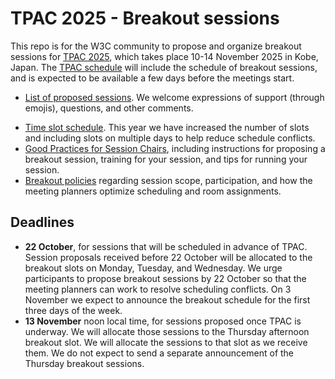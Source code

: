 # TPAC 2025 - Breakout sessions
This repo is for the W3C community to propose and organize breakout sessions for [TPAC 2025](https://www.w3.org/2025/11/TPAC/), which takes place 10-14 November 2025 in Kobe, Japan. 
The [TPAC schedule](https://www.w3.org/2025/11/TPAC/breakouts.html) will include the schedule of breakout sessions, and is expected to be available a few days before the meetings start.

<!-- * [Calendar of breakout sessions](https://www.w3.org/calendar/tpac2025/breakout-sessions/). -->
<!-- * [Grid of breakout sessions](https://www.w3.org/2025/11/TPAC/breakouts.html#grid). -->
* [List of proposed sessions](../../issues). We welcome expressions of support (through emojis), questions, and other comments.
<!-- * [Propose a session](https://github.com/w3c/tpac2025-breakouts/issues/new?assignees=&labels=session&projects=&template=session.yml) -->
* [Time slot schedule](https://github.com/w3c/tpac2025-breakouts/wiki/Breakout%E2%80%90time%E2%80%90slots). This year we have increased the number of slots and including slots on multiple days to help reduce schedule conflicts.
* [Good Practices for Session Chairs](https://github.com/w3c/tpac-breakouts/wiki/Good-Practices-for-Session-Chairs), including instructions for proposing a breakout session, training for your session, and tips for running your session.
* [Breakout policies](https://github.com/w3c/tpac-breakouts/wiki/Policies) regarding session scope, participation, and how the meeting planners optimize scheduling and room assignments.
<!-- * In case you are making slides, consider using the [TPAC 2025 slide template in HTML](). -->

## Deadlines

* **22 October**, for sessions that will be scheduled in advance of TPAC. Session proposals received before 22 October will be allocated to the breakout slots on Monday, Tuesday, and Wednesday. We urge participants to propose breakout sessions by 22 October so that the meeting planners can work to resolve scheduling conflicts. On 3 November we expect to announce the breakout schedule for the first three days of the week.
* **13 November** noon local time, for sessions proposed once TPAC is underway.  We will allocate those sessions to the Thursday afternoon breakout slot. We will allocate the sessions to that slot as we receive them. We do not expect to send a separate announcement of the Thursday breakout sessions.
